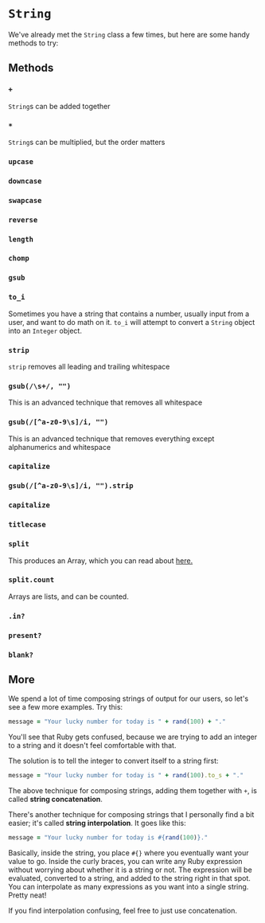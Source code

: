 # `String`
We've already met the `String` class a few times, but here are some handy
methods to try:
## Methods
### `+`
`String`s can be added together
### `*`
`String`s can be multiplied, but the order matters
### `upcase`

 ### `downcase`

 ### `swapcase`

 ### `reverse`

 ### `length`

 ### `chomp`

 ### `gsub`

 ### `to_i`
Sometimes you have a string that contains a number, usually input from a user,
and want to do math on it. `to_i` will attempt to convert a `String` object into
an `Integer` object.

 ### `strip`
`strip` removes all leading and trailing whitespace

 ### `gsub(/\s+/, "")`
This is an advanced technique that removes all whitespace
### `gsub(/[^a-z0-9\s]/i, "")`
This is an advanced technique that removes everything except alphanumerics and
whitespace
### `capitalize`

 ### `gsub(/[^a-z0-9\s]/i, "").strip`

 ### `capitalize`

 ### `titlecase`

 ### `split`
This produces an Array, which you can read about [here.](array.md)

 ### `split.count`
Arrays are lists, and can be counted.
### `.in?`

 ### `present?`

 ### `blank?`

 ## More
We spend a lot of time composing strings of output for our users, so let's see a
few more examples. Try this:

 ```ruby
message = "Your lucky number for today is " + rand(100) + "."
```

 You'll see that Ruby gets confused, because we are trying to add an integer to a
string and it doesn't feel comfortable with that.

 The solution is to tell the integer to convert itself to a string first:

 ```ruby
message = "Your lucky number for today is " + rand(100).to_s + "."
```

 The above technique for composing strings, adding them together with `+`, is
called **string concatenation**.

 There's another technique for composing strings that I personally find a bit
easier; it's called **string interpolation**. It goes like this:

 ```ruby
message = "Your lucky number for today is #{rand(100)}."
```

 Basically, inside the string, you place `#{}` where you eventually want your
value to go. Inside the curly braces, you can write any Ruby expression without
worrying about whether it is a string or not. The expression will be evaluated,
converted to a string, and added to the string right in that spot. You can
interpolate as many expressions as you want into a single string. Pretty neat!

 If you find interpolation confusing, feel free to just use concatenation.
